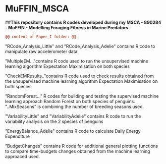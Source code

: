 # MuFFIN_MSCA
##**This repository contains R codes developed during my MSCA - 890284 - MuFFIN - Modelling Foraging Fitness in Marine Predators**

```diff
@@ content of Paper_I folder: @@
```

"RCode_Analysis_Little" and "RCode_Analysis_Adelie" contains R code to manipulate raw accelerometer data

"MultipleEM..."contains R code used to run the unsupervised machine learning algorithm Expectation Maximisation on both species

"CheckEMResults.."contains R code used to check results obtained from the unsupervised machine learning algorithm Expectation Maximisation on both species

"RandomForest..." R codes for building and testing the supervised machine learning approach Random Forest on both species of penguins. "..MixSeasons" is combining the number of  breeding seasons used.

"VariabilityLittle" and "VariabilityAdelie" contains R code to run the variability analysis on the 2 species of penguins

"EnergyBalance_Adelie" contains R code to calculate Daily Energy Expenditure

"BudgetChanges" contains R code for additional general plotting functions to compare time-budgets changes obtained from the machine learning approaced used. 
